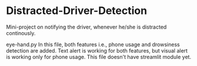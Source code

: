 # Distracted-Driver-Detection
Mini-project on notifying the driver, whenever he/she is distracted continously.

eye-hand.py
In this file, both features i.e., phone usage and drowsiness detection are added.
Text alert is working for both features, but visual alert is working only for phone usage.
This file doesn't have streamlit module yet.
